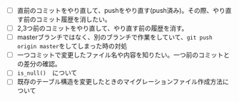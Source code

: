 - [ ] 直前のコミットをやり直して、pushをやり直す(push済み)。その際、やり直す前のコミット履歴を消したい。
- [ ] 2,3つ前のコミットをやり直して、やり直す前の履歴を消す。
- [ ] masterブランチではなく、別のブランチで作業をしていて、`git push origin master`をしてしまった時の対処
- [ ] 一つコミットで変更したファイル名や内容を知りたい。一つ前のコミットとの差分の確認。
- [ ] `is_null()`　について
- [ ] 既存のテーブル構造を変更したときのマイグレーションファイル作成方法について
